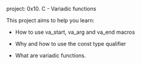 project: 0x10. C - Variadic functions

This project aims to help you learn:

- How to use va_start, va_arg and va_end macros

- Why and how to use the const type qualifier

- What are variadic functions.
